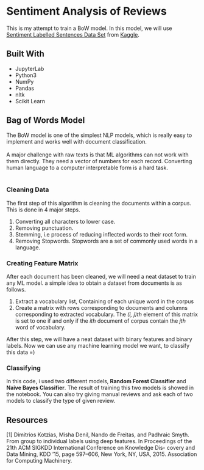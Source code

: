 <h1> Sentiment Analysis of Reviews </h1>

This is my attempt to train a BoW model. In this model, we will use <a href="https://www.kaggle.com/marklvl/sentiment-labelled-sentences-data-set">Sentiment Labelled Sentences Data Set</a>
from <a href="https://www.kaggle.com/">Kaggle</a>.
<br>

<h2> Built With </h2>
<ul>
  <li> JupyterLab </li>
  <li> Python3 </li>
  <li> NumPy </li>
  <li> Pandas </li>
  <li> nltk </li>
  <li> Scikit Learn </li>
</ul>

<h2> Bag of Words Model </h2>

The BoW model is one of the simplest NLP models, which is really easy to implement and works well with document classification.
<br>
<br>
A major challenge with raw texts is that ML algorithms can not work with them directly. They need a vector of numbers for each record. Converting human language to a computer interpretable form is a hard task.
<br>
<br>
<h3> Cleaning Data </h3>
The first step of this algorithm is cleaning the documents within a corpus. This is done in 4 major steps.
<ol>
  <li> Converting all characters to lower case. </li>
  <li> Removing punctuation.</li>
  <li> Stemming, i.e process of reducing inflected words to their root form. </li>
  <li> Removing <emph>Stopwords</emph>. Stopwords are a set of commonly used words in a language. </li>
</ol>

<h3> Creating Feature Matrix </h3>
After each document has been cleaned, we will need a neat dataset to train any ML model. a simple idea to obtain a dataset from documents is as follows.
<ol>
  <li> Extract a vocabulary list, Containing of each unique word in the corpus </li>
  <li> Create a matrix with rows corresponding to documents and columns corresponding to extracted vocabulary. The <i>(i, j)th</i> element of this matrix is set to one if and only if the <i>ith</i> document of corpus contain the <i>jth</i> word of vocabulary.</li>
  </ol>
 After this step, we will have a neat dataset with binary features and binary labels. Now we can use any machine learning model we want, to classify this data =)

<h3> Classifying </h3>
  In this code, i used two different models, <b>Random Forest Classifier</b> and <b>Naive Bayes Classifier</b>. The result of training this two models is showed in the notebook. You can also try giving manual reviews and ask each of two models to classify the type of given review.


<h2> Resources </h2>
[1] Dimitrios Kotzias, Misha Denil, Nando de Freitas, and Padhraic Smyth.
From group to individual labels using deep features. In Proceedings of
the 21th ACM SIGKDD International Conference on Knowledge Dis-
covery and Data Mining, KDD ’15, page 597–606, New York, NY, USA,
2015. Association for Computing Machinery.
